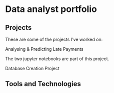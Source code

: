 # Data analyst portfolio


## Projects
These are some of the projects I've worked on:

Analysing & Predicting Late Payments

The two jupyter notebooks are part of this project.

Database Creation Project

## Tools and Technologies



